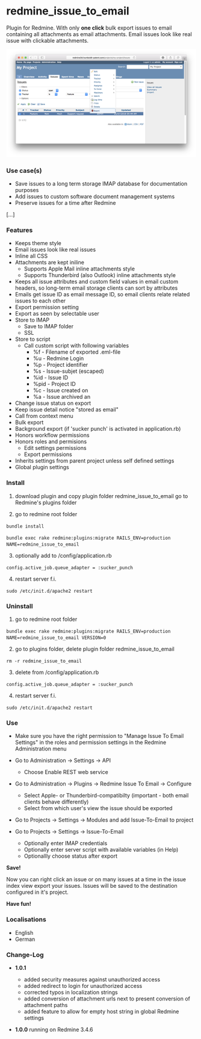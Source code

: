 # redmine_issue_to_email
Plugin for Redmine. With only **one click** bulk export issues to email containing all attachments as email attachments. Email issues look like real issue with clickable attachments.

![PNG that represents a quick overview](/doc/Overview.png)

### Use case(s)

* Save issues to a long term storage IMAP database for documentation purposes
* Add issues to custom software document management systems
* Preserve issues for a time after Redmine
  
[…] 

### Features

* Keeps theme style
* Email issues look like real issues
* Inline all CSS
* Attachments are kept iniline
  * Supports Apple Mail inline attachments style 
  * Supports Thunderbird (also Outlook) inline attachments style
* Keeps all issue attributes and custom field values in email custom headers, so long-term email storage clients can sort by attributes
* Emails get issue ID as email message ID, so email clients relate related issues to each other
* Export permission setting
* Export as seen by selectable user 
* Store to IMAP
  * Save to IMAP folder
  * SSL 
* Store to script
  * Call custom script with following variables 
    * %f - Filename of exported .eml-file
    * %u - Redmine Login
    * %p - Project identifier
    * %s - Issue-subjet (escaped)
    * %id - Issue ID
    * %pid - Project ID
    * %c - Issue created on
    * %a - Issue archived an
* Change issue status on export
* Keep issue detail notice "stored as email"
* Call from context menu
* Bulk export
* Background export (if 'sucker punch' is activated in application.rb)
* Honors workflow permissions
* Honors roles and permisions
  * Edit settings permissions
  * Export permissions
* Inherits settings from parent project unless self defined settings
* Global plugin settings
  
### Install

1. download plugin and copy plugin folder redmine_issue_to_email go to Redmine's plugins folder 

2. go to redmine root folder

`bundle install`

`bundle exec rake redmine:plugins:migrate RAILS_ENV=production NAME=redmine_issue_to_email`

3. optionally add to <Redmine Root>/config/application.rb

`config.active_job.queue_adapter = :sucker_punch` 

4. restart server f.i.  

`sudo /etc/init.d/apache2 restart`

### Uninstall

1. go to redmine root folder

`bundle exec rake redmine:plugins:migrate RAILS_ENV=production NAME=redmine_issue_to_email VERSION=0`

2. go to plugins folder, delete plugin folder redmine_issue_to_email

`rm -r redmine_issue_to_email`

3. delete from <Redmine Root>/config/application.rb

`config.active_job.queue_adapter = :sucker_punch` 

4. restart server f.i.  

`sudo /etc/init.d/apache2 restart`

### Use

* Make sure you have the right permission to "Manage Issue To Email Settings" in the roles and permission settings in the Redmine Administration menu

* Go to Administration -> Settings -> API
  * Choose Enable REST web service
 
* Go to Administration -> Plugins -> Redmine Issue To Email -> Configure
  * Select Apple- or Thunderbird-compatibilty (important - both email clients behave differently)
  * Select from which user's view the issue should be exported
 
* Go to Projects -> Settings -> Modules and add Issue-To-Email to project

* Go to Projects -> Settings -> Issue-To-Email
  * Optionally enter IMAP credentials
  * Optionally enter server script with available variables (in Help)
  * Optionallly choose status after export

**Save!**

Now you can right click an issue or on many issues at a time in the issue index view export your issues. Issues will be saved to the destination configured in it's project.

**Have fun!**

### Localisations

* English
* German

### Change-Log

* **1.0.1** 
  * added security measures against unauthorized access
  * added redirect to login for unauthorized access
  * corrected typos in localization strings
  * added conversion of attachment urls next to present conversion of attachment paths
  * added feature to allow for empty host string in global Redmine settings
  
* **1.0.0** running on Redmine 3.4.6